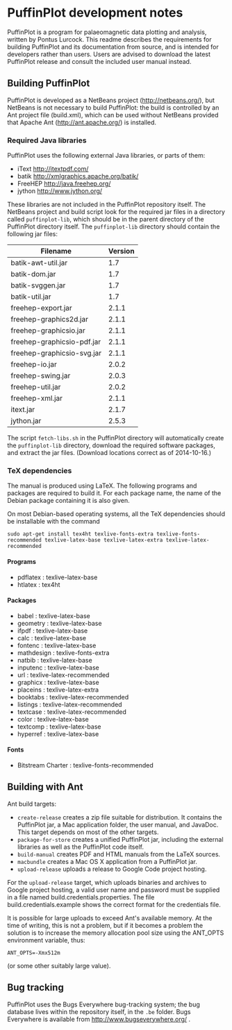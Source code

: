 # PuffinPlot development notes

PuffinPlot is a program for palaeomagnetic data plotting and analysis,
written by Pontus Lurcock. This readme describes the requirements for
building PuffinPlot and its documentation from source, and is intended
for developers rather than users. Users are advised to download the
latest PuffinPlot release and consult the included user manual instead.

## Building PuffinPlot

PuffinPlot is developed as a NetBeans project (http://netbeans.org/),
but NetBeans is not necessary to build PuffinPlot: the build is
controlled by an Ant project file (build.xml), which can be used without
NetBeans provided that Apache Ant (http://ant.apache.org/) is installed.

### Required Java libraries

PuffinPlot uses the following external Java libraries, or parts of them:

* iText http://itextpdf.com/
* batik http://xmlgraphics.apache.org/batik/
* FreeHEP http://java.freehep.org/
* jython http://www.jython.org/

These libraries are not included in the PuffinPlot repository itself.
The NetBeans project and build script look for the required jar files
in a directory called `puffinplot-lib`, which should be in the parent
directory of the PuffinPlot directory itself. The `puffinplot-lib`
directory should contain the following jar files:

| Filename                    | Version                  |
| --------------------------- | ------------------------ |
| batik-awt-util.jar          | 1.7                      |
| batik-dom.jar               | 1.7                      |
| batik-svggen.jar            | 1.7                      |
| batik-util.jar              | 1.7                      |
| freehep-export.jar          | 2.1.1                    |
| freehep-graphics2d.jar      | 2.1.1                    |
| freehep-graphicsio.jar      | 2.1.1                    |
| freehep-graphicsio-pdf.jar  | 2.1.1                    |
| freehep-graphicsio-svg.jar  | 2.1.1                    |
| freehep-io.jar              | 2.0.2                    |
| freehep-swing.jar           | 2.0.3                    |
| freehep-util.jar            | 2.0.2                    |
| freehep-xml.jar             | 2.1.1                    |
| itext.jar                   | 2.1.7                    |
| jython.jar                  | 2.5.3                    |

The script `fetch-libs.sh` in the PuffinPlot directory will
automatically create the `puffinplot-lib` directory, download the
required software packages, and extract the jar files. (Download
locations correct as of 2014-10-16.)

### TeX dependencies

The manual is produced using LaTeX. The following programs and packages are
required to build it. For each package name, the name of the Debian package
containing it is also given.

On most Debian-based operating systems, all the TeX dependencies should
be installable with the command

```
sudo apt-get install tex4ht texlive-fonts-extra texlive-fonts-recommended texlive-latex-base texlive-latex-extra texlive-latex-recommended
```

#### Programs

* pdflatex : texlive-latex-base
* htlatex : tex4ht

#### Packages

* babel : texlive-latex-base
* geometry : texlive-latex-base
* ifpdf : texlive-latex-base
* calc : texlive-latex-base
* fontenc : texlive-latex-base
* mathdesign : texlive-fonts-extra
* natbib : texlive-latex-base
* inputenc : texlive-latex-base
* url : texlive-latex-recommended
* graphicx : texlive-latex-base
* placeins : texlive-latex-extra
* booktabs : texlive-latex-recommended
* listings : texlive-latex-recommended
* textcase : texlive-latex-recommended
* color : texlive-latex-base
* textcomp : texlive-latex-base
* hyperref : texlive-latex-base

#### Fonts

* Bitstream Charter : texlive-fonts-recommended

## Building with Ant

Ant build targets:

* `create-release` creates a zip file suitable for distribution.
It contains the PuffinPlot jar, a Mac application folder, the
user manual, and JavaDoc. This target depends on most of the
other targets.
* `package-for-store` creates a unified PuffinPlot jar, including
the external libraries as well as the PuffinPlot code itself.
* `build-manual` creates PDF and HTML manuals from the LaTeX sources.
* `macbundle` creates a Mac OS X application from a PuffinPlot jar.
* `upload-release` uploads a release to Google Code project hosting.

For the `upload-release` target, which uploads binaries and archives to
Google project hosting, a valid user name and password must be supplied
in a file named build.credentials.properties. The file
build.credentials.example shows the correct format for the credentials
file.

It is possible for large uploads to exceed Ant's available memory. At the
time of writing, this is not a problem, but if it becomes a problem
the solution is to increase the memory allocation pool size using
the ANT_OPTS environment variable, thus:

```
ANT_OPTS=-Xmx512m
```

(or some other suitably large value).

## Bug tracking

PuffinPlot uses the Bugs Everywhere bug-tracking system; the bug
database lives within the repository itself, in the `.be` folder. Bugs
Everywhere is available from http://www.bugseverywhere.org/ .

